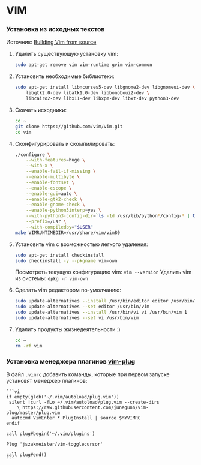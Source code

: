 # VIM

### Установка из исходных текстов

Источник: [Building Vim from source](https://github.com/Valloric/YouCompleteMe/wiki/Building-Vim-from-source)

1. Удалить существующую установку vim:

    ```bash
    sudo apt-get remove vim vim-runtime gvim vim-common
    ```

1. Установить необходимые библиотеки:

    ```bash
    sudo apt-get install libncurses5-dev libgnome2-dev libgnomeui-dev \
        libgtk2.0-dev libatk1.0-dev libbonoboui2-dev \
        libcairo2-dev libx11-dev libxpm-dev libxt-dev python3-dev
    ```

1. Скачать исходники:

    ```bash
    cd ~
    git clone https://github.com/vim/vim.git
    cd vim
    ```

1. Сконфигурировать и скомпилировать:

    ```bash
    ./configure \
        --with-features=huge \
        --with-x \
        --enable-fail-if-missing \
        --enable-multibyte \
        --enable-fontset \
        --enable-cscope \
        --enable-gui=auto \
        --enable-gtk2-check \
        --enable-gnome-check \
        --enable-python3interp=yes \
        --with-python3-config-dir=`ls -1d /usr/lib/python*/config-* | tail -1` \
        --prefix=/usr \
        --with-compiledby="$USER"
    make VIMRUNTIMEDIR=/usr/share/vim/vim80
    ```

1. Установить vim с возможностью легкого удаления:

    ```bash
    sudo apt-get install checkinstall
    sudo checkinstall -y --pkgname vim-own
    ```
    
    Посмотреть текущую конфигурацию vim: `vim --version`
    Удалить vim из системы: `dpkg -r vim-own`

1. Сделать vim редактором по-умолчанию:

    ```bash
    sudo update-alternatives --install /usr/bin/editor editor /usr/bin/vim 1
    sudo update-alternatives --set editor /usr/bin/vim
    sudo update-alternatives --install /usr/bin/vi vi /usr/bin/vim 1
    sudo update-alternatives --set vi /usr/bin/vim
    ```

1. Удалить продукты жизнедеятельности :)

    ```bash
    cd ~
    rm -rf vim
    ```

### Установка менеджера плагинов [vim-plug](https://github.com/junegunn/vim-plug)

В файл `.vimrc` добавить команды, которые при первом запуске установят менеджер плагинов:

    ```vi
    if empty(glob('~/.vim/autoload/plug.vim'))
     silent !curl -fLo ~/.vim/autoload/plug.vim --create-dirs
        \ https://raw.githubusercontent.com/junegunn/vim-plug/master/plug.vim
      autocmd VimEnter * PlugInstall | source $MYVIMRC
    endif

    call plug#begin('~/.vim/plugins')
    
    Plug 'jszakmeister/vim-togglecursor'
    
    call plug#end()
    ```

